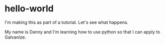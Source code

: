 # hello-world
I'm making this as part of a tutorial.  Let's see what happens.

My name is Danny and I'm learning how to use python so that I can apply to Galvanize.

